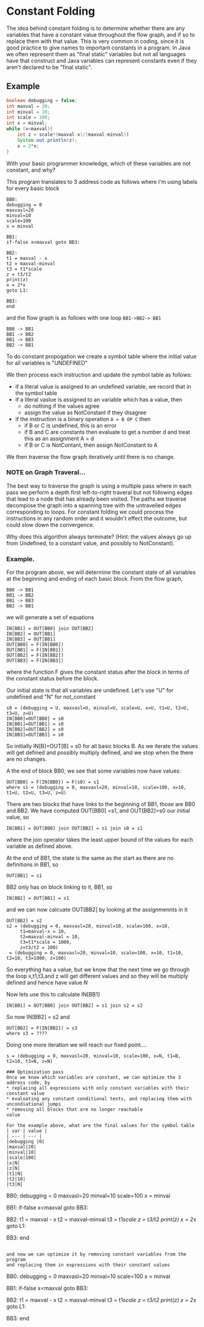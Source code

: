 # Constant Folding

The idea behind constant folding is to determine whether there are any variables that have a constant value throughout the flow graph,
and if so to replace them with that value. This is very common in coding, since it is good practice to give names to important constants
in a program. In Java we often represent them as "final static" variables but not all languages have that construct and Java variables can
represent constants even if they aren't declared to be "final static".

## Example
``` java
boolean debugging = false;
int maxval = 20;
int minval = 10;
int scale = 100;
int x = minval;
while (x<maxval){
    int z = scale*(maxval-x)/(maxval-minval))
    System.out.println(z);
    x = 2*x;
}
```
With your basic programmer knowledge, which of these variables are not constant, and why?

This program translates to 3 address code as follows where I'm using labels for every basic block
```
BB0:
debugging = 0
maxvasl=20
minval=10
scale=100
x = minval

BB1:
if-false x<maxval goto BB3:

BB2:
t1 = maxval - x
t2 = maxval-minval
t3 = t1*scale
z = t3/t2
print(z)
x = 2*x
goto L1:

BB3:
end
```
and the flow graph is as follows with one loop ```BB1->BB2-> BB1```
```
BB0 -> BB1
BB1 -> BB2
BB1 -> BB3
BB2 -> BB1
```
To do constant propogation we create a symbol table where the initial value for all variables is "UNDEFINED"

We then process each instruction and update the symbol table as follows:
* if a literal value is assigned to an undefined variable, we record that in the symbol table
* if a literal vaslue is assigned to an variable which has a value, then
  * do nothing if the values agree
  * assign the value as NotConstant if they disagree
* if the instruction is a binary operation ```A = B OP C``` then
  * if B or C is undefined, this is an error
  * if B and C are constants then evaluate to get a number d and treat this as an assignment A = d
  * if B or C is NotContant, then assign NotConstant to A

We then traverse the flow graph  iteratively until there is no change.

### NOTE on Graph Traveral...
The best way to traverse the graph is using a multiple pass where in each pass we perform a depth first left-to-right traveral but not following edges that lead to a node that has already been visited. The paths we traverse decompose the graph into a spanning tree with the untravelled edges corresponding to loops.
For constant folding we could process the instructions in any random order and it wouldn't effect the outcome, but could slow down the convergence.

Why does this algorithm always terminate? (Hint: the values always go up from Undefined, to a constant value, and possibly to NotConstant).

### Example.
For the program above, we will determine the constant state of all variables at the beginning and ending of each basic block.
From the flow graph, 
```
BB0 -> BB1
BB1 -> BB2
BB1 -> BB3
BB2 -> BB1
```
we will generate a set of equations
```
IN[BB1] = OUT[BB0] join OUT[BB2]
IN[BB2] = OUT[BB1]
IN[BB3] = OUT[BB1]
OUT[BB0] = F(IN[BB0])
OUT[BB1] = F(IN[BB1])
OUT[BB2] = F(IN[BB2])
OUT[BB3] = F(IN[BB3])
```
where the function F gives the constant status after the block in terms of the constant status before the block.

Our initial state is that all variables are undefined. Let's use "U" for undefined and "N" for not_constant
```
s0 = (debugging = U, maxvasl=U, minval=U, scale=U, x=U, t1=U, t2=U, t3=U, z=U)
IN[BB0]=OUT[BB0] = s0
IN[BB1]=OUT[BB1] = s0
IN[BB2]=OUT[BB2] = s0
IN[BB3]=OUT[BB3] = s0
```
So initially  IN[B]=OUT[B] = s0 for all basic blocks B. As we iterate the values will get
defined and possibly multiply defined, and we stop when the there are no changes.

A the end of block BB0, we see that some variables now have values:
```
OUT[BB0] = F(IN[BB0}) = F(s0) = s1
where s1 = (debugging = 0, maxvasl=20, minval=10, scale=100, x=10, t1=U, t2=U, t3=U, z=U)
```

There are two blocks that have links to the beginning of BB1, those are BB0 and BB2.
We have computed OUT[BB0] =s1, and OUT[BB2]=s0 our initial value, so
```
IN[BB1] = OUT[BB0] join OUT[BB2] = s1 join s0 = s1
```
where the join operator takes the least upper bound of the values for each variable as defined above.

At the end of BB1, the state is the same as the start as there are no definitions in BB1, so
```
OUT[BB1] = s1
```
BB2 only has on block linking to it, BB1, so 
```
IN[BB2] = OUT[BB1] = s1
```
and we can now calcuate OUT[BB2]  by looking at the assignmennts in it
```
OUT[BB2] = s2
s2 = (debugging = 0, maxvasl=20, minval=10, scale=100, x=10,
     t1=maxval-x = 10,
     t2=maxval-minval = 10,
     t3=t1*scale = 1000,
     z=t3/t2 = 100)
 = (debugging = 0, maxvasl=20, minval=10, scale=100, x=10, t1=10, t2=10, t3=1000, z=100)
```
So everything has a value, but we know that the next time we go through the loop x,t1,t3,and z will
get different values and so they will be multiply defined and hence have value $N$

Now lets use this to calculate IN[BB1]
```
IN[BB1] = OUT[BB0] join OUT[BB2] = s1 join s2 = s2
```

So now IN[BB2] = s2 and 
```
OUT[BB2] = F(IN[BB2]) = s3
where s3 = ????
```

Doing one more iteration we will reach our fixed point....
```
s = (debugging = 0, maxvasl=20, minval=10, scale=100, x=N, t1=B, t2=10, t3=N, z=N)

### Optimization pass
Once we know which variables are constant, we can optimize the 3 address code, by 
* replacing all expressions with only constant variables with their constant value 
* evaluating any constant conditional tests, and replacing them with uncondiational jumps
* removing all blocks that are no longer reachable
value

For the example above, what are the final values for the symbol table
| var | value |
| --- | --- |
|debugging |0|
|maxval|20|
|minval|10|
|scale|100|
|x|N|
|z|N|
|t1|N|
|t2|10|
|t3|N|

```
BB0:
debugging = 0
maxvasl=20
minval=10
scale=100
x = minval

BB1:
if-false x<maxval goto BB3:

BB2:
t1 = maxval - x
t2 = maxval-minval
t3 = t1*scale
z = t3/t2
print(z)
x = 2*x
goto L1:

BB3:
end
```

and now we can optimize it by removing constant variables from the program
and replacing them in expressions with their constant values
```
BB0:
debugging = 0
maxvasl=20
minval=10
scale=100
x = minval

BB1:
if-false x<maxval goto BB3:

BB2:
t1 = maxval - x
t2 = maxval-minval
t3 = t1*scale
z = t3/t2
print(z)
x = 2*x
goto L1:

BB3:
end
```




